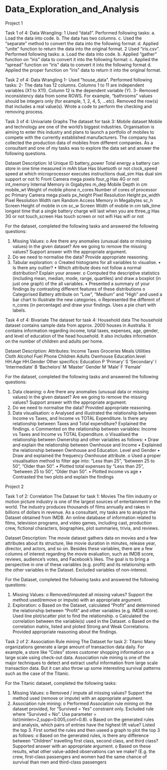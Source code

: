 # Data_Exploration_and_Analysis

Project 1

Task 1 of 4: Data Wrangling:
1 Used “data1”. Performed following tasks:
a. Load the data into code.
b. The data has two columns. 
c. Used the “separate” method to convert the data into the following format:
d. Applied “unite” function to return the data into the original format. 
2 Used “iris.csv”. Performed following tasks:
a. Load the data into code.
b. Applied “gather” function on “iris” data to convert it into the following format:
c. Applied the “spread” function on “iris” data to convert it into the following format 
d. Applied the proper function on “iris” data to return it into the original format.

Task 2 of 4: Data Wrangling
1- Used "house_data". Performed following tasks:
2- The data has 12 columns. Columns 1 to 11 are independent variables (X1 to X11). Column 12 is the dependent variable (Y).
3- Removed inconsistency data from some ROWS. For example, “bathrooms” values should be integers only (for example, 1, 2, 4, 5, ...etc). Removed the row(s) that includes a real value(s). Wrote a code to perform the checking and removing process. 

Task 3 of 4: Univariate Graphs
The dataset for task 3: Mobile dataset
Mobile and technology are one of the world’s biggest industries. Organisation is aiming to 
enter this industry and plans to launch a portfolio of mobiles to compete with the currently 
established manufacturers. The company has collected the production data of mobiles from 
different companies. As a consultant and one of my tasks was to explore the data set and answer 
the following questions.

Dataset Description:
Id Unique ID
battery_power Total energy a battery can store in one time measured in mAh
blue Has bluetooth or not
clock_speed speed at which microprocessor executes instructions
dual_sim Has dual sim support or not
fc Front Camera mega pixels
four_g Has 4G or not
int_memory Internal Memory in Gigabytes
m_dep Mobile Depth in cm mobile_wt 
Weight of mobile phone n_cores 
Number of cores of processor pc 
Primary Camera mega pixels 
px_height Pixel Resolution Height 
px_width Pixel Resolution Width
ram Random Access Memory in Megabytes
sc_h Screen Height of mobile in cm
sc_w Screen Width of mobile in cm
talk_time longest time that a single battery charge will last when you are
three_g Has 3G or not
touch_screen Has touch screen or not
wifi Has wifi or not

For the dataset, completed the following tasks and answered the following questions:
1) Missing Values:
o Are there any anomalies (unusual data or missing values) in the given dataset? 
Are we going to remove the missing values? Support answer with the 
appropriate argument.
2) Do we need to normalise the data? Provide appropriate reasoning.
3) Tabular exploration:
o Created histograms for all variables to visualise.
• Is there any outlier?
• Which attribute does not follow a normal distribution? Explain your answer.
o Computed the descriptive statistics (including mean, median, mode, range, quartiles) and draw a boxplot (in just one graph) of the all variables.
• Presented a summary of your findings by contrasting different features of these distributions
o Categorised Battery attribute on “Low”, “Medium” and “High” and used a bar chart to illustrate the new categories.
o Represented the different of n_cores (in percentage) and draw your findings. Uses a pie chart with labels.

Task 4 of 4: Bivariate
The dataset for task 4: Household data
The household dataset contains sample data from approx. 2000 houses in Australia. It contains 
information regarding income, total taxes, expenses, age, gender, and level of education of the 
head household. It also includes information on the number of children and adults per home.

Dataset Description:
Attributes:
Income
Taxes
Groceries
Meals
Utilities
Cloth
Alcohol
Fuel
Phone
Children
Adults
Ownhouse
Education.level
HH.Age
HH.Gender
Other specifics:
Education P ‘Primary’ S ‘Secondary’ I ‘Intermediate’ B ‘Bachelors’ M ‘Master’
Gender M ‘Male’ F ‘Female’

For the dataset, completed the following tasks and answered the following questions:

1) Data cleaning:
o Are there any anomalies (unusual data or missing values) in the given dataset? 
Are we going to remove the missing values? Support answer with the 
appropriate argument.
2) Do we need to normalise the data? Provided appropriate reasoning.
3) Data visualisation:
o Analysed and illustrated the relationship between Income vs Taxes, and Income vs 
TOTAL Expenditure. Is there any relationship between Taxes and Total expenditure?
Explained the findings.
o Commented on the relationship between variables: Income vs Taxes and Income vs TOTAL 
Expenditure. 
o Visualised the relationship between Ownership and other variables as follows: 
• Draw and explain the relationship between Ownhouse and Income
• Explained the relationship between Ownhouse and Education. Level and Gender
• Draw and explained the frequency Ownhouse attribute.
o Used a proper visualisation method to filter age into: “Less than 25”, “between 25 to 50”, 
“Older than 50”. 
• Plotted total expenses by “Less than 25”, “between 25 to 50”, “Older than 50”. 
• Plotted income vs age 
• Contrasted the two plots and explain the findings


Project 2


Task 1 of 2: Correlation
The Dataset for task 1: Movies 
The film industry or motion picture industry is one of the largest sources of entertainment in the 
world. The industry produces thousands of films annually and rakes in billions of dollars in 
revenue. As a consultant, my tasks are to analyze the Dataset obtained from IMDB. An online 
database of information related to films, television programs, and video games, including cast, 
production crew, fictional characters, biographies, plot summaries, trivia, and reviews.

Dataset Description:
The movie dataset gathers data on movies and a few attributes about its structure, like movie duration in 
minutes, release year, director, and actors, and so on. Besides these variables, there are a few columns 
of interest regarding the movie evaluation, such as IMDB score, reviews, audience’s votes, and 
Facebook’s likes. 
The goal is to bring a perspective in one of these variables (e.g. profit) and its relationship with the other 
variables in the Dataset. Excluded variables of non-interest.

For the Dataset, completed the following tasks and answered the following questions:
1) Missing Values:
o Removed/imputed all missing values? Support the method used(remove or impute) with an appropriate argument.
2) Exploration:
o Based on the Dataset, calculated “Profit” and determined the relationship between “Profit” and other variables (e.g. IMDB score). Used line plot/scatter plot to find the relationship. 
o Calculated the correlation between the variable(s) used in the Dataset. 
o Based on the correlation matrix, listed and ploted Strong and Weak Correlations. Provided appropriate reasoning about the findings. 

Task 2 of 2: Association Rule mining
The Dataset for task 2: Titanic
Many organizations generate a large amount of transaction data daily. For example, a store like 
“Coles” stores customer shopping information on a large scale using check-out data. Association 
rule mining is one of the major techniques to detect and extract useful information from large 
scale transaction data. But it can also throw up some interesting survival patterns such as the case 
of the Titanic. 

For the Titanic dataset, completed the following tasks:
1. Missing Values:
o Removed / impute all missing values? Support the method used (remove or impute) with an appropriate argument.
2. Association rule mining:
o Performed Association rule mining on the dataset provided, for “Survived = Yes” constraint only. Excluded rule where “Survived = No”. Use parameter = list(minlen=2,supp=0.005,conf=0.8).
o Based on the generated rules and analysis, which pairs of entries have the highest lift value? 
Listed the top 3. First sorted the rules and then useed a graph to plot the top 3 as follows:
o Based on the generated rules, is there any difference between “Children” travelling first class, second class, and third class? Supported answer with an appropriate
argument.
o Based on these results, what other value-added observations can we make? (E.g. the crew, first-class passengers and women had the same chance 
of survival than men and third-class passengers

